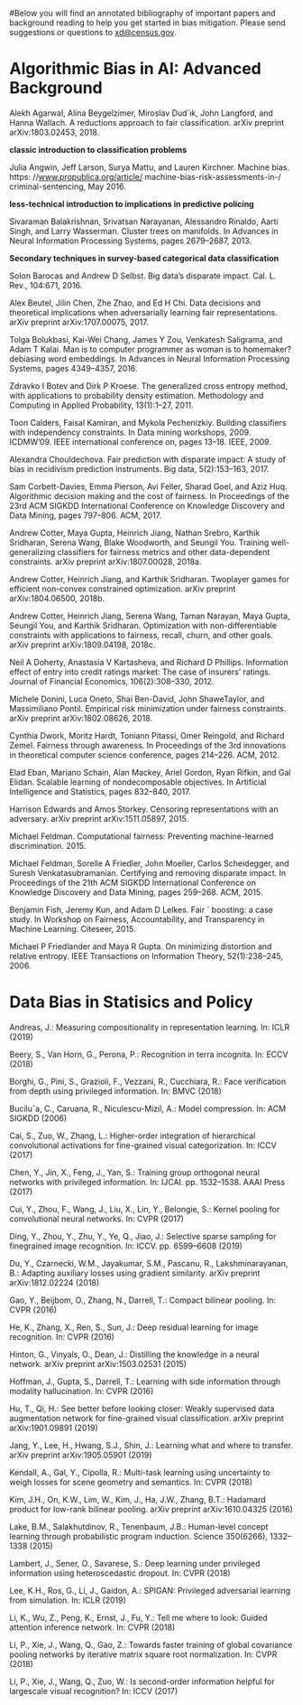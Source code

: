 #Below you will find an annotated bibliography of important papers and background reading to help you get started in bias mitigation. Please send suggestions or questions to xd@census.gov.

# Algorithmic Bias in AI: Advanced Background


Alekh Agarwal, Alina Beygelzimer, Miroslav Dud´ık, John
Langford, and Hanna Wallach. A reductions approach
to fair classification. arXiv preprint arXiv:1803.02453,
2018.

**classic introduction to classification problems**

Julia Angwin, Jeff Larson, Surya Mattu, and
Lauren Kirchner. Machine bias. https:
//www.propublica.org/article/
machine-bias-risk-assessments-in-/
criminal-sentencing, May 2016. 

**less-technical introduction to implications in predictive policing**

Sivaraman Balakrishnan, Srivatsan Narayanan, Alessandro
Rinaldo, Aarti Singh, and Larry Wasserman. Cluster
trees on manifolds. In Advances in Neural Information
Processing Systems, pages 2679–2687, 2013.

**Secondary techniques in survey-based categorical data classification**

Solon Barocas and Andrew D Selbst. Big data’s disparate
impact. Cal. L. Rev., 104:671, 2016.

Alex Beutel, Jilin Chen, Zhe Zhao, and Ed H Chi.
Data decisions and theoretical implications when adversarially learning fair representations. arXiv preprint
arXiv:1707.00075, 2017.

Tolga Bolukbasi, Kai-Wei Chang, James Y Zou, Venkatesh
Saligrama, and Adam T Kalai. Man is to computer programmer as woman is to homemaker? debiasing word
embeddings. In Advances in Neural Information Processing Systems, pages 4349–4357, 2016.

Zdravko I Botev and Dirk P Kroese. The generalized cross
entropy method, with applications to probability density
estimation. Methodology and Computing in Applied Probability, 13(1):1–27, 2011.

Toon Calders, Faisal Kamiran, and Mykola Pechenizkiy.
Building classifiers with independency constraints. In
Data mining workshops, 2009. ICDMW’09. IEEE international conference on, pages 13–18. IEEE, 2009.

Alexandra Chouldechova. Fair prediction with disparate impact: A study of bias in recidivism prediction instruments.
Big data, 5(2):153–163, 2017.

Sam Corbett-Davies, Emma Pierson, Avi Feller, Sharad
Goel, and Aziz Huq. Algorithmic decision making and
the cost of fairness. In Proceedings of the 23rd ACM
SIGKDD International Conference on Knowledge Discovery and Data Mining, pages 797–806. ACM, 2017.

Andrew Cotter, Maya Gupta, Heinrich Jiang, Nathan Srebro, Karthik Sridharan, Serena Wang, Blake Woodworth,
and Seungil You. Training well-generalizing classifiers
for fairness metrics and other data-dependent constraints.
arXiv preprint arXiv:1807.00028, 2018a.

Andrew Cotter, Heinrich Jiang, and Karthik Sridharan. Twoplayer games for efficient non-convex constrained optimization. arXiv preprint arXiv:1804.06500, 2018b.

Andrew Cotter, Heinrich Jiang, Serena Wang, Taman
Narayan, Maya Gupta, Seungil You, and Karthik Sridharan. Optimization with non-differentiable constraints with
applications to fairness, recall, churn, and other goals.
arXiv preprint arXiv:1809.04198, 2018c.

Neil A Doherty, Anastasia V Kartasheva, and Richard D
Phillips. Information effect of entry into credit ratings
market: The case of insurers’ ratings. Journal of Financial Economics, 106(2):308–330, 2012.

Michele Donini, Luca Oneto, Shai Ben-David, John ShaweTaylor, and Massimiliano Pontil. Empirical risk minimization under fairness constraints. arXiv preprint
arXiv:1802.08626, 2018.

Cynthia Dwork, Moritz Hardt, Toniann Pitassi, Omer Reingold, and Richard Zemel. Fairness through awareness.
In Proceedings of the 3rd innovations in theoretical computer science conference, pages 214–226. ACM, 2012.

Elad Eban, Mariano Schain, Alan Mackey, Ariel Gordon,
Ryan Rifkin, and Gal Elidan. Scalable learning of nondecomposable objectives. In Artificial Intelligence and
Statistics, pages 832–840, 2017.

Harrison Edwards and Amos Storkey. Censoring representations with an adversary. arXiv preprint arXiv:1511.05897,
2015.

Michael Feldman. Computational fairness: Preventing
machine-learned discrimination. 2015.

Michael Feldman, Sorelle A Friedler, John Moeller, Carlos
Scheidegger, and Suresh Venkatasubramanian. Certifying
and removing disparate impact. In Proceedings of the
21th ACM SIGKDD International Conference on Knowledge Discovery and Data Mining, pages 259–268. ACM,
2015.

Benjamin Fish, Jeremy Kun, and Adam D Lelkes. Fair ´
boosting: a case study. In Workshop on Fairness, Accountability, and Transparency in Machine Learning. Citeseer,
2015.

Michael P Friedlander and Maya R Gupta. On minimizing
distortion and relative entropy. IEEE Transactions on
Information Theory, 52(1):238–245, 2006.


# Data Bias in Statisics and Policy

Andreas, J.: Measuring compositionality in representation learning. In: ICLR
(2019)

Beery, S., Van Horn, G., Perona, P.: Recognition in terra incognita. In: ECCV
(2018)

Borghi, G., Pini, S., Grazioli, F., Vezzani, R., Cucchiara, R.: Face verification from
depth using privileged information. In: BMVC (2018)

Bucilu˘a, C., Caruana, R., Niculescu-Mizil, A.: Model compression. In: ACM
SIGKDD (2006)

Cai, S., Zuo, W., Zhang, L.: Higher-order integration of hierarchical convolutional
activations for fine-grained visual categorization. In: ICCV (2017)

Chen, Y., Jin, X., Feng, J., Yan, S.: Training group orthogonal neural networks
with privileged information. In: IJCAI. pp. 1532–1538. AAAI Press (2017)

Cui, Y., Zhou, F., Wang, J., Liu, X., Lin, Y., Belongie, S.: Kernel pooling for
convolutional neural networks. In: CVPR (2017)

Ding, Y., Zhou, Y., Zhu, Y., Ye, Q., Jiao, J.: Selective sparse sampling for finegrained image recognition. In: ICCV. pp. 6599–6608 (2019)

Du, Y., Czarnecki, W.M., Jayakumar, S.M., Pascanu, R., Lakshminarayanan,
B.: Adapting auxiliary losses using gradient similarity. arXiv preprint
arXiv:1812.02224 (2018)

Gao, Y., Beijbom, O., Zhang, N., Darrell, T.: Compact bilinear pooling. In: CVPR
(2016)

He, K., Zhang, X., Ren, S., Sun, J.: Deep residual learning for image recognition.
In: CVPR (2016)

Hinton, G., Vinyals, O., Dean, J.: Distilling the knowledge in a neural network.
arXiv preprint arXiv:1503.02531 (2015)

Hoffman, J., Gupta, S., Darrell, T.: Learning with side information through modality hallucination. In: CVPR (2016)

Hu, T., Qi, H.: See better before looking closer: Weakly supervised data augmentation network for fine-grained visual classification. arXiv preprint arXiv:1901.09891 (2019)

Jang, Y., Lee, H., Hwang, S.J., Shin, J.: Learning what and where to transfer.
arXiv preprint arXiv:1905.05901 (2019)

Kendall, A., Gal, Y., Cipolla, R.: Multi-task learning using uncertainty to weigh
losses for scene geometry and semantics. In: CVPR (2018)

Kim, J.H., On, K.W., Lim, W., Kim, J., Ha, J.W., Zhang, B.T.: Hadamard product
for low-rank bilinear pooling. arXiv preprint arXiv:1610.04325 (2016)

Lake, B.M., Salakhutdinov, R., Tenenbaum, J.B.: Human-level concept learning
through probabilistic program induction. Science 350(6266), 1332–1338 (2015)

Lambert, J., Sener, O., Savarese, S.: Deep learning under privileged information
using heteroscedastic dropout. In: CVPR (2018)

Lee, K.H., Ros, G., Li, J., Gaidon, A.: SPIGAN: Privileged adversarial learning
from simulation. In: ICLR (2019)

Li, K., Wu, Z., Peng, K., Ernst, J., Fu, Y.: Tell me where to look: Guided attention
inference network. In: CVPR (2018)

Li, P., Xie, J., Wang, Q., Gao, Z.: Towards faster training of global covariance
pooling networks by iterative matrix square root normalization. In: CVPR (2018)

Li, P., Xie, J., Wang, Q., Zuo, W.: Is second-order information helpful for largescale visual recognition? In: ICCV (2017)
